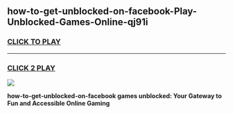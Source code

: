 
## how-to-get-unblocked-on-facebook-Play-Unblocked-Games-Online-qj91i
<h3>
<a href="https://premium76.site?title=how-to-get-unblocked-on-facebook&ref=25A">CLICK TO PLAY</a></h3>
<hr>

<h3>
<a href="https://premium76.site?title=how-to-get-unblocked-on-facebook&ref=25A">CLICK 2 PLAY</a>
  
</h3>

<a href="https://premium76.site?title=how-to-get-unblocked-on-facebook&ref=25A"><img src="https://clearcache.store/games.png"></a>


**how-to-get-unblocked-on-facebook games unblocked: Your Gateway to Fun and Accessible Online Gaming**
